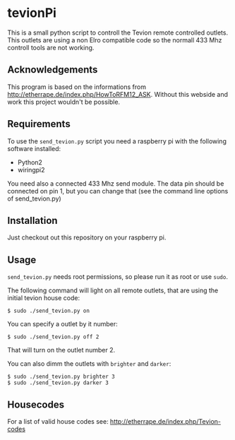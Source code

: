 tevionPi
========
This is a small python script to controll the Tevion remote controlled outlets.
This outlets are using a non Elro compatible code so the normall 433 Mhz
controll tools are not working.


Acknowledgements
----------------
This program is based on the informations from
<http://etherrape.de/index.php/HowToRFM12_ASK>.
Without this webside and work this project wouldn't be possible.

Requirements
------------
To use the `send_tevion.py` script you need a raspberry pi with the following
software installed:

* Python2
* wiringpi2

You need also a connected 433 Mhz send module. The data pin should be connected
on pin 1, but you can change that (see the command line options of
send_tevion.py)

Installation
------------
Just checkout out this repository on your raspberry pi.

Usage
-----
`send_tevion.py` needs root permissions, so please run it as root or use
`sudo`.

The following command will light on all remote outlets, that are using the
initial tevion house code:
```
$ sudo ./send_tevion.py on
```

You can specify a outlet by it number:
```
$ sudo ./send_tevion.py off 2
```
That will turn on the outlet number 2.

You can also dimm the outlets with `brighter` and `darker`:
```
$ sudo ./send_tevion.py brighter 3
$ sudo ./send_tevion.py darker 3
```

Housecodes
----------
For a list of valid house codes see:
<http://etherrape.de/index.php/Tevion-codes>

